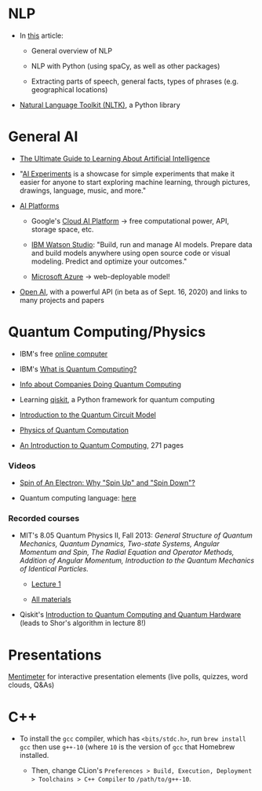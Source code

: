 # NLP

- In [this](https://medium.com/@ageitgey/natural-language-processing-is-fun-9a0bff37854e) article:

  - General overview of NLP
  
  - NLP with Python (using spaCy, as well as other packages)
  
  - Extracting parts of speech, general facts, types of phrases (e.g. geographical locations)
  
- [Natural Language Toolkit (NLTK)](https://www.nltk.org/), a Python library

# General AI

- [The Ultimate Guide to Learning About Artificial Intelligence](https://medium.com/@mr.adam.maj/the-ultimate-guide-to-becoming-an-artificial-intelligence-expert-db5124dc8ae0#cf98)

- "[AI Experiments](https://experiments.withgoogle.com/collection/ai) is a showcase for simple
experiments that make it easier for anyone to start exploring machine learning, through pictures,
drawings, language, music, and more."

- [AI Platforms](https://towardsdatascience.com/top-artificial-intelligence-platforms-for-2020-80570c65c1b4)

  - Google's [Cloud AI Platform](https://cloud.google.com/ai-platform/) → free computational power,
  API, storage space, etc.

  - [IBM Watson Studio](https://www.ibm.com/cloud/watson-studio): "Build, run and manage AI models.
  Prepare data and build models anywhere using open source code or visual modeling. Predict and
  optimize your outcomes."
  
  - [Microsoft Azure](https://azure.microsoft.com/en-us/services/machine-learning/) → web-deployable model!
  
- [Open AI](https://openai.com), with a powerful API (in beta as of Sept. 16, 2020) and links to many projects and papers

# Quantum Computing/Physics

- IBM's free [online computer](https://quantum-computing.ibm.com/docs/manage/)
 
- IBM's [What is Quantum Computing?](https://www.ibm.com/quantum-computing/learn/what-is-quantum-computing/)

- [Info about Companies Doing Quantum Computing](https://builtin.com/hardware/quantum-computing-applications)

- Learning [qiskit](https://qiskit.org/learn), a Python framework for quantum computing

- [Introduction to the Quantum Circuit Model](https://www.cs.cmu.edu/~odonnell/quantum15/QuantumComputationScribeNotesByRyanODonnellAndJohnWright.pdf)

- [Physics of Quantum Computation](https://www.itp.tu-berlin.de/fileadmin/a3233/upload/SS16/PQC/PQC_LectureNotes.pdf)

- [An Introduction to Quantum Computing](http://mmrc.amss.cas.cn/tlb/201702/W020170224608149125645.pdf), 271 pages

### Videos

- [Spin of An Electron: Why "Spin Up" and "Spin Down"?](https://youtu.be/EfH8XuYbRQ0)

- Quantum computing language: [here](https://youtu.be/payp7simhBM)

### Recorded courses

- MIT's 8.05 Quantum Physics II, Fall 2013: _General Structure of Quantum Mechanics, Quantum Dynamics, Two-state Systems, Angular Momentum and Spin, The Radial Equation and Operator Methods, Addition of Angular Momentum, Introduction to the Quantum Mechanics of Identical Particles._

  - [Lecture 1](https://www.youtube.com/watch?v=QI13S04w8dM)
  
  - [All materials](http://ocw.mit.edu/8-05F13)

- Qiskit's [Introduction to Quantum Computing and Quantum Hardware](https://qiskit.org/learn/intro-qc-qh/) (leads to Shor's algorithm in lecture 8!)

# Presentations

[Mentimeter](https://www.mentimeter.com) for interactive presentation elements (live polls, quizzes, word clouds, Q&As)

# C++

- To install the `gcc` compiler, which has `<bits/stdc.h>`, run `brew install gcc` then use `g++-10` (where `10` is the version of `gcc` that
Homebrew installed.

  - Then, change CLion's `Preferences > Build, Execution, Deployment > Toolchains > C++ Compiler` to `/path/to/g++-10`.
